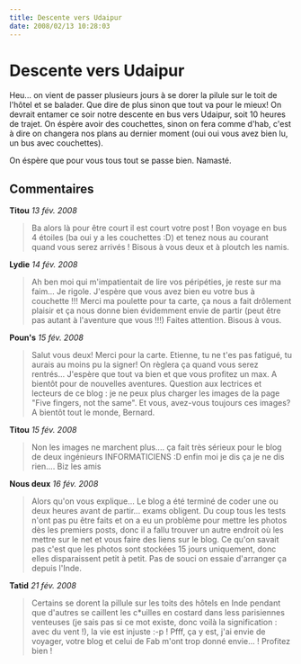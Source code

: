 ```yaml
---
title: Descente vers Udaipur
date: 2008/02/13 10:28:03
---
```

# Descente vers Udaipur

Heu... on vient de passer plusieurs jours à se dorer la pilule sur le toit de l'hôtel et se balader. Que dire de plus sinon que tout va pour le mieux! On devrait entamer ce soir notre descente en bus vers Udaipur, soit 10 heures de trajet. On éspère avoir des couchettes, sinon on fera comme d'hab, c'est à dire on changera nos plans au dernier moment (oui oui vous avez bien lu, un bus avec couchettes).

On éspère que pour vous tous tout se passe bien. Namasté.

## Commentaires

__Titou__ _13 fév. 2008_
> Ba alors là pour être court il est court votre post ! Bon voyage en bus 4 étoiles (ba oui y a les couchettes :D) et tenez nous au courant quand vous serez arrivés ! Bisous à vous deux et à ploutch les namis.

__Lydie__ _14 fév. 2008_
> Ah ben moi qui m'impatientait de lire vos péripéties, je reste sur ma faim...
Je rigole.
J'espère que vous avez bien eu votre bus à couchette !!!
Merci ma poulette pour ta carte, ça nous a fait drôlement plaisir et ça nous donne bien évidemment envie de partir (peut être pas autant à l'aventure que vous !!!)
Faites attention.
Bisous à vous.

__Poun's__ _15 fév. 2008_
> Salut vous deux! Merci pour la carte. Etienne, tu ne t'es pas fatigué, tu aurais au moins pu la signer! On règlera ça quand vous serez rentrés...
J'espère que tout va bien et que vous profitez un max.
A bientôt pour de nouvelles aventures.
Question aux lectrices et lecteurs de ce blog : je ne peux plus charger les images de la page "Five fingers, not the same". Et vous, avez-vous toujours ces images?
A bientôt tout le monde, Bernard.

__Titou__ _15 fév. 2008_
> Non les images ne marchent plus.... ça fait très sérieux pour le blog de deux ingénieurs INFORMATICIENS :D enfin moi je dis ça je ne dis rien.... Biz les amis

__Nous deux__ _16 fév. 2008_
> Alors qu'on vous explique...
Le blog a été terminé de coder une ou deux heures avant de partir... exams obligent. Du coup tous les tests n'ont pas pu être faits et on a eu un problème pour mettre les photos dès les premiers posts, donc il a fallu trouver un autre endroit où les mettre sur le net et vous faire des liens sur le blog. Ce qu'on savait pas c'est que les photos sont stockées 15 jours uniquement, donc elles disparaissent petit à petit. Pas de souci on essaie d'arranger ça depuis l'Inde.

__Tatid__ _21 fév. 2008_
> Certains se dorent la pillule sur les toits des hôtels en Inde pendant que d'autres se caillent les c*uilles en costard dans less parisiennes venteuses (je sais pas si ce mot existe, donc voilà la signification : avec du vent !), la vie est injuste :-p !
Pfff, ça y est, j'ai envie de voyager, votre blog et celui de Fab m'ont trop donné envie... ! Profitez bien !

